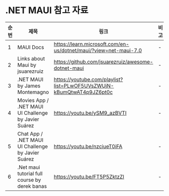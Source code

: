# .NET MAUI 참고 자료

| 순번 | 제목 | 링크 | 비고 |
| ---| --- | --- | --- |
| 1 | MAUI Docs | https://learn.microsoft.com/en-us/dotnet/maui/?view=net-maui-7.0 | - |
| 2 | Links about Maui by jsuarezruiz | https://github.com/jsuarezruiz/awesome-dotnet-maui | - |
| 3 | .NET MAUI by James Montemagno | https://youtube.com/playlist?list=PLwOF5UVsZWUjN-kBumQtwAT4p9JZ6pt0c | - |
| 4 | Movies App / .NET MAUI UI Challenge by Javier Suárez | https://youtu.be/ySM9_azBVTI | - |
| 5 | Chat App / .NET MAUI UI Challenge by Javier Suárez | https://youtu.be/nzciueT0iFA | - |
| 6 | .Net maui tutorial full course by derek banas |https://youtu.be/FT5P5ZktzZI| - |